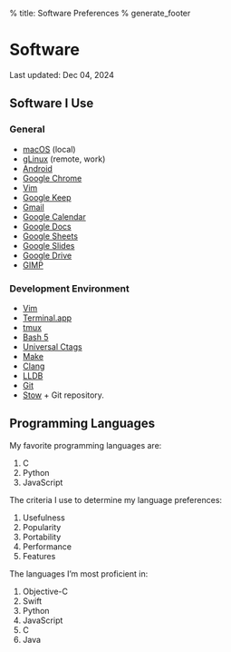 % title: Software Preferences
% generate_footer

# Software

<span id="last-updated">Last updated: Dec 04, 2024</span>

## Software I Use

### General

* [macOS](https://en.wikipedia.org/wiki/MacOS) (local)
* [gLinux](https://en.wikipedia.org/wiki/GLinux) (remote, work)
* [Android](https://www.android.com/)
* [Google Chrome](https://www.google.com/chrome/)
* [Vim](https://www.vim.org/)
* [Google Keep](https://keep.google.com/)
* [Gmail](https://www.google.com/gmail/)
* [Google Calendar](https://www.google.com/calendar)
* [Google Docs](https://docs.google.com/)
* [Google Sheets](http://sheets.google.com/)
* [Google Slides](https://slides.google.com/)
* [Google Drive](https://www.google.com/drive/)
* [GIMP](https://www.gimp.org/)

### Development Environment

* [Vim](https://www.vim.org/)
* [Terminal.app](https://en.wikipedia.org/wiki/Terminal_(macOS))
* [tmux](https://github.com/tmux/tmux/wiki)
* [Bash 5](https://www.gnu.org/software/bash/)
* [Universal Ctags](https://github.com/universal-ctags/ctags)
* [Make](https://www.gnu.org/software/make/)
* [Clang](https://clang.llvm.org/)
* [LLDB](https://lldb.llvm.org/)
* [Git](https://git-scm.com/)
* [Stow](https://www.gnu.org/software/stow/) + Git repository.

## Programming Languages

My favorite programming languages are:

1. C
1. Python
1. JavaScript

The criteria I use to determine my language preferences:

1. Usefulness
1. Popularity
1. Portability
1. Performance
1. Features

The languages I’m most proficient in:

1. Objective-C
1. Swift
1. Python
1. JavaScript
1. C
1. Java

